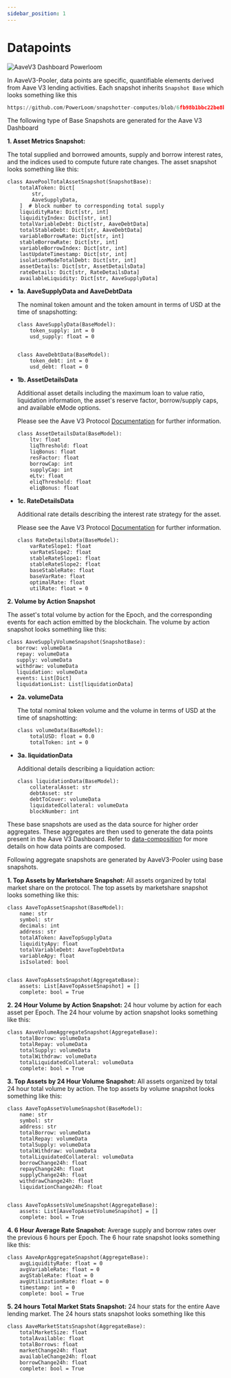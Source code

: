 ```yaml
---
sidebar_position: 1
---
```


# Datapoints

![AaveV3 Dashboard Powerloom](/images/aavev3-dashboard.png)

In AaveV3-Pooler, data points are specific, quantifiable elements derived from Aave V3 lending activities. 
Each snapshot inherits `Snapshot Base` which looks something like this
```python reference
https://github.com/PowerLoom/snapshotter-computes/blob/6fb98b1bbc22be8b5aba8bdc860004d35786f4df/utils/models/message_models.py#L9-L17
```

The following type of Base Snapshots are generated for the Aave V3 Dashboard

**1. Asset Metrics Snapshot:**

The total supplied and borrowed amounts, supply and borrow interest rates, and the indices used to compute future rate changes. 
The asset snapshot looks something like this:
```
class AavePoolTotalAssetSnapshot(SnapshotBase):
    totalAToken: Dict[
        str,
        AaveSupplyData,
    ]  # block number to corresponding total supply
    liquidityRate: Dict[str, int]
    liquidityIndex: Dict[str, int]
    totalVariableDebt: Dict[str, AaveDebtData]
    totalStableDebt: Dict[str, AaveDebtData]
    variableBorrowRate: Dict[str, int]
    stableBorrowRate: Dict[str, int]
    variableBorrowIndex: Dict[str, int]
    lastUpdateTimestamp: Dict[str, int]
    isolationModeTotalDebt: Dict[str, int]
    assetDetails: Dict[str, AssetDetailsData]
    rateDetails: Dict[str, RateDetailsData]
    availableLiquidity: Dict[str, AaveSupplyData]
```
* **1a. AaveSupplyData and AaveDebtData**

    The nominal token amount and the token amount in terms of USD at the time of snapshotting:
    ```
    class AaveSupplyData(BaseModel):
        token_supply: int = 0
        usd_supply: float = 0


    class AaveDebtData(BaseModel):
        token_debt: int = 0
        usd_debt: float = 0
    ```
* **1b. AssetDetailsData**

    Additional asset details including the maximum loan to value ratio, liquidation information, the asset's reserve factor, borrow/supply caps, and available eMode options.

    Please see the Aave V3 Protocol [Documentation](https://docs.aave.com/risk/asset-risk/risk-parameters) for further information.
    ```
    class AssetDetailsData(BaseModel):
        ltv: float
        liqThreshold: float
        liqBonus: float
        resFactor: float
        borrowCap: int
        supplyCap: int
        eLtv: float
        eliqThreshold: float
        eliqBonus: float
    ```

*   **1c. RateDetailsData**

    Additional rate details describing the interest rate strategy for the asset.

    Please see the Aave V3 Protocol [Documentation](https://docs.aave.com/risk/liquidity-risk/borrow-interest-rate) for further information.
    ```
    class RateDetailsData(BaseModel):
        varRateSlope1: float
        varRateSlope2: float
        stableRateSlope1: float
        stableRateSlope2: float
        baseStableRate: float
        baseVarRate: float
        optimalRate: float
        utilRate: float = 0
    ```

**2. Volume by Action Snapshot**

The asset's total volume by action for the Epoch, and the corresponding events for each action emitted by the blockchain. 
The volume by action snapshot looks something like this:
 ```
class AaveSupplyVolumeSnapshot(SnapshotBase):
    borrow: volumeData
    repay: volumeData
    supply: volumeData
    withdraw: volumeData
    liquidation: volumeData
    events: List[Dict]
    liquidationList: List[liquidationData]
```

* **2a. volumeData**

    The total nominal token volume and the volume in terms of USD at the time of snapshotting:
    ```
    class volumeData(BaseModel):
        totalUSD: float = 0.0
        totalToken: int = 0
    ```

* **3a. liquidationData**

    Additional details describing a liquidation action:
    ```
    class liquidationData(BaseModel):
        collateralAsset: str
        debtAsset: str
        debtToCover: volumeData
        liquidatedCollateral: volumeData
        blockNumber: int
    ```

These base snapshots are used as the data source for higher order aggregates. These aggregates are then used to generate the data points present in the Aave V3 Dashboard. Refer to [data-composition](/docs/protocol/data-composition) for more details on how data points are composed.

Following aggregate snapshots are generated by AaveV3-Pooler using base snapshots.

**1. Top Assets by Marketshare Snapshot:** All assets organized by total market share on the protocol. The top assets by marketshare snapshot looks something like this:
```
class AaveTopAssetSnapshot(BaseModel):
    name: str
    symbol: str
    decimals: int
    address: str
    totalAToken: AaveTopSupplyData
    liquidityApy: float
    totalVariableDebt: AaveTopDebtData
    variableApy: float
    isIsolated: bool


class AaveTopAssetsSnapshot(AggregateBase):
    assets: List[AaveTopAssetSnapshot] = []
    complete: bool = True
```

**2. 24 Hour Volume by Action Snapshot:** 24 hour volume by action for each asset per Epoch. The 24 hour volume by action snapshot looks something like this:
```
class AaveVolumeAggregateSnapshot(AggregateBase):
    totalBorrow: volumeData
    totalRepay: volumeData
    totalSupply: volumeData
    totalWithdraw: volumeData
    totalLiquidatedCollateral: volumeData
    complete: bool = True
```

**3. Top Assets by 24 Hour Volume Snapshot:** All assets organized by total 24 hour total volume by action. The top assets by volume snapshot looks something like this:
```
class AaveTopAssetVolumeSnapshot(BaseModel):
    name: str
    symbol: str
    address: str
    totalBorrow: volumeData
    totalRepay: volumeData
    totalSupply: volumeData
    totalWithdraw: volumeData
    totalLiquidatedCollateral: volumeData
    borrowChange24h: float
    repayChange24h: float
    supplyChange24h: float
    withdrawChange24h: float
    liquidationChange24h: float


class AaveTopAssetsVolumeSnapshot(AggregateBase):
    assets: List[AaveTopAssetVolumeSnapshot] = []
    complete: bool = True
```

**4. 6 Hour Average Rate Snapshot:** Average supply and borrow rates over the previous 6 hours per Epoch. The 6 hour rate snapshot looks something like this:
```
class AaveAprAggregateSnapshot(AggregateBase):
    avgLiquidityRate: float = 0
    avgVariableRate: float = 0
    avgStableRate: float = 0
    avgUtilizationRate: float = 0
    timestamp: int = 0
    complete: bool = True
```

**5. 24 hours Total Market Stats Snapshot:** 24 hour stats for the entire Aave lending market. The 24 hours stats snapshot looks something like this
```
class AaveMarketStatsSnapshot(AggregateBase):
    totalMarketSize: float
    totalAvailable: float
    totalBorrows: float
    marketChange24h: float
    availableChange24h: float
    borrowChange24h: float
    complete: bool = True
```

